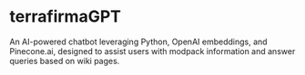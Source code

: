 # terrafirmaGPT
An AI-powered chatbot leveraging Python, OpenAI embeddings, and Pinecone.ai, designed to assist users with modpack information and answer queries based on wiki pages.
